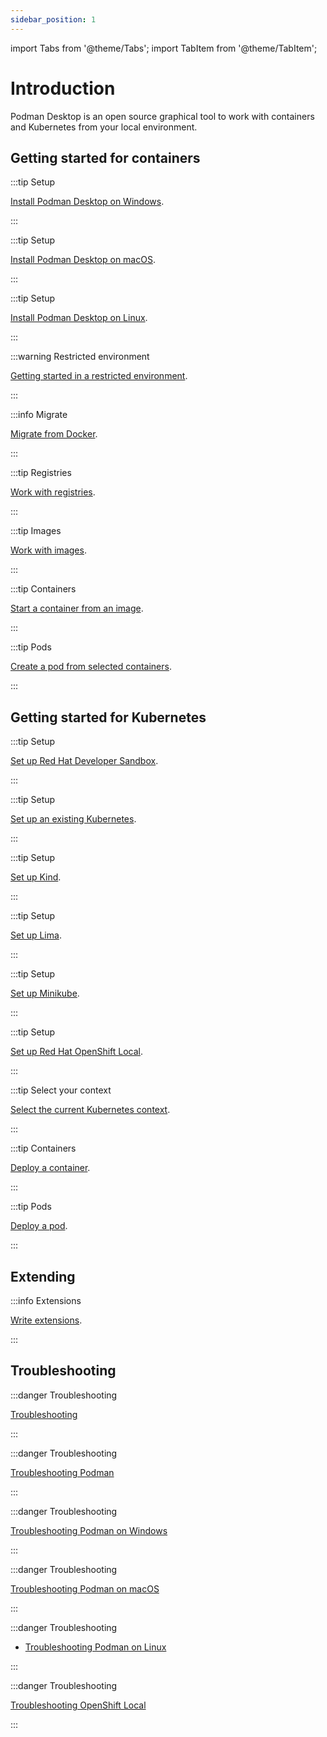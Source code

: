 ```yaml
---
sidebar_position: 1
---
```


import Tabs from '@theme/Tabs';
import TabItem from '@theme/TabItem';

# Introduction

Podman Desktop is an open source graphical tool to work with containers and Kubernetes from your local environment.

## Getting started for containers

<Tabs groupId="operating-systems">
<TabItem value="win" label="Windows">

:::tip Setup

[Install Podman Desktop on Windows](/docs/installation/windows-install).

:::

</TabItem>
<TabItem value="macos" label="macOS">

:::tip Setup

[Install Podman Desktop on macOS](/docs/installation/macos-install).

:::

</TabItem>
<TabItem value="linux" label="Linux">

:::tip Setup

[Install Podman Desktop on Linux](/docs/installation/linux-install).

:::

</TabItem>
</Tabs>

:::warning Restricted environment

[Getting started in a restricted environment](/docs/proxy).

:::

:::info Migrate

[Migrate from Docker](/docs/migrating-from-docker).

:::

:::tip Registries

[Work with registries](/docs/containers/registries).

:::

:::tip Images

[Work with images](/docs/containers/images).

:::

:::tip Containers

[Start a container from an image](/docs/containers/starting-a-container).

:::

:::tip Pods

[Create a pod from selected containers](/docs/containers/creating-a-pod).

:::

## Getting started for Kubernetes

<Tabs groupId="engines">
<TabItem value="sandbox" label="Red Hat Developer Sandbox">

:::tip Setup

[Set up Red Hat Developer Sandbox](/docs/openshift/developer-sandbox).

:::

</TabItem>
<TabItem value="kubeconfig" label="Existing Kubernetes">

:::tip Setup

[Set up an existing Kubernetes](/docs/kubernetes/existing-kubernetes).

:::

</TabItem>
<TabItem value="kind" label="Kind">

:::tip Setup

[Set up Kind](/docs/kind).

:::

</TabItem>
<TabItem value="lima" label="Lima">

:::tip Setup

[Set up Lima](/docs/lima).

:::

</TabItem>
<TabItem value="minikube" label="Minikube">

:::tip Setup

[Set up Minikube](/docs/minikube).

:::

</TabItem>
<TabItem value="crc" label="Red Hat OpenShift Local">

:::tip Setup

[Set up Red Hat OpenShift Local](/docs/openshift/openshift-local).

:::

</TabItem>
</Tabs>

:::tip Select your context

[Select the current Kubernetes context](/docs/kubernetes/viewing-and-selecting-current-kubernete-context).

:::

:::tip Containers

[Deploy a container](/docs/kubernetes/deploying-a-container-to-kubernetes).

:::

:::tip Pods

[Deploy a pod](/docs/kubernetes/deploying-a-pod-to-kubernetes).

:::

## Extending

:::info Extensions

[Write extensions](/docs/extensions).

:::

## Troubleshooting

:::danger Troubleshooting

[Troubleshooting](/docs/troubleshooting)

:::

<Tabs groupId="engines">
<TabItem value="podman" label="Podman">

:::danger Troubleshooting

[Troubleshooting Podman](/docs/troubleshooting/troubleshooting-podman)

:::

<Tabs groupId="operating-systems">
<TabItem value="win" label="Windows">

:::danger Troubleshooting

[Troubleshooting Podman on Windows](/docs/troubleshooting/troubleshooting-podman-on-windows)

:::

</TabItem>
<TabItem value="macos" label="macOS">

:::danger Troubleshooting

[Troubleshooting Podman on macOS](/docs/troubleshooting/troubleshooting-podman-on-macos)

:::

</TabItem>
<TabItem value="linux" label="Linux">

:::danger Troubleshooting

- [Troubleshooting Podman on Linux](/docs/troubleshooting/troubleshooting-podman-on-linux)

:::

</TabItem>
</Tabs>

</TabItem>
<TabItem value="crc" label="Red Hat OpenShift Local">

:::danger Troubleshooting

[Troubleshooting OpenShift Local](/docs/troubleshooting/troubleshooting-openshift-local)

:::

</TabItem>
</Tabs>
